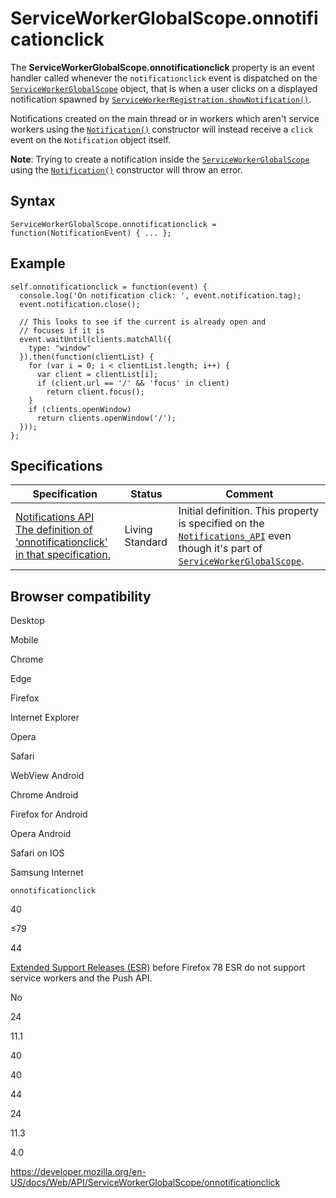 ServiceWorkerGlobalScope.onnotificationclick
============================================

The **ServiceWorkerGlobalScope.onnotificationclick** property is an event handler called whenever the `notificationclick` event is dispatched on the [`ServiceWorkerGlobalScope`](../serviceworkerglobalscope) object, that is when a user clicks on a displayed notification spawned by [`ServiceWorkerRegistration.showNotification()`](../serviceworkerregistration/shownotification).

Notifications created on the main thread or in workers which aren't service workers using the [`Notification()`](../notification/notification) constructor will instead receive a `click` event on the `Notification` object itself.

**Note**: Trying to create a notification inside the [`ServiceWorkerGlobalScope`](../serviceworkerglobalscope) using the [`Notification()`](../notification/notification) constructor will throw an error.

Syntax
------

    ServiceWorkerGlobalScope.onnotificationclick = function(NotificationEvent) { ... };

Example
-------

    self.onnotificationclick = function(event) {
      console.log('On notification click: ', event.notification.tag);
      event.notification.close();

      // This looks to see if the current is already open and
      // focuses if it is
      event.waitUntil(clients.matchAll({
        type: "window"
      }).then(function(clientList) {
        for (var i = 0; i < clientList.length; i++) {
          var client = clientList[i];
          if (client.url == '/' && 'focus' in client)
            return client.focus();
        }
        if (clients.openWindow)
          return clients.openWindow('/');
      }));
    };

Specifications
--------------

<table><thead><tr class="header"><th>Specification</th><th>Status</th><th>Comment</th></tr></thead><tbody><tr class="odd"><td><a href="https://notifications.spec.whatwg.org/#dom-serviceworkerglobalscope-onnotificationclick">Notifications API<br />
<span class="small">The definition of 'onnotificationclick' in that specification.</span></a></td><td><span class="spec-living">Living Standard</span></td><td>Initial definition. This property is specified on the <a href="../notifications_api"><code>Notifications_API</code></a> even though it's part of <a href="../serviceworkerglobalscope"><code>ServiceWorkerGlobalScope</code></a>.</td></tr></tbody></table>

Browser compatibility
---------------------

Desktop

Mobile

Chrome

Edge

Firefox

Internet Explorer

Opera

Safari

WebView Android

Chrome Android

Firefox for Android

Opera Android

Safari on IOS

Samsung Internet

`onnotificationclick`

40

≤79

44

[Extended Support Releases (ESR)](https://www.mozilla.org/en-US/firefox/organizations/) before Firefox 78 ESR do not support service workers and the Push API.

No

24

11.1

40

40

44

24

11.3

4.0

<a href="https://developer.mozilla.org/en-US/docs/Web/API/ServiceWorkerGlobalScope/onnotificationclick" class="_attribution-link">https://developer.mozilla.org/en-US/docs/Web/API/ServiceWorkerGlobalScope/onnotificationclick</a>
